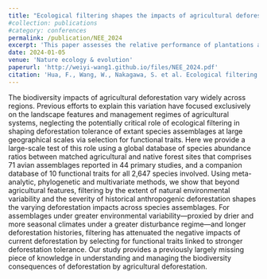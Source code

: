 ```yaml
---
title: "Ecological filtering shapes the impacts of agricultural deforestation on biodiversity"
#collection: publications
#category: conferences
permalink: /publication/NEE_2024
excerpt: 'This paper assesses the relative performance of plantations and native forests in delivering ecosystem services and carbon storage by synthesizing data from the world’s major forest biomes.'
date: 2024-01-05
venue: 'Nature ecology & evolution'
paperurl: 'http://weiyi-wang1.github.io/files/NEE_2024.pdf'
citation: 'Hua, F., Wang, W., Nakagawa, S. et al. Ecological filtering shapes the impacts of agricultural deforestation on biodiversity. Nat Ecol Evol 8, 251–266 (2024). https://doi.org/10.1038/s41559-023-02280-w'
---
```


The biodiversity impacts of agricultural deforestation vary widely across regions. Previous efforts to explain this variation have focused exclusively on the landscape features and management regimes of agricultural systems, neglecting the potentially critical role of ecological filtering in shaping deforestation tolerance of extant species assemblages at large geographical scales via selection for functional traits. Here we provide a large-scale test of this role using a global database of species abundance ratios between matched agricultural and native forest sites that comprises 71 avian assemblages reported in 44 primary studies, and a companion database of 10 functional traits for all 2,647 species involved. Using meta-analytic, phylogenetic and multivariate methods, we show that beyond agricultural features, filtering by the extent of natural environmental variability and the severity of historical anthropogenic deforestation shapes the varying deforestation impacts across species assemblages. For assemblages under greater environmental variability—proxied by drier and more seasonal climates under a greater disturbance regime—and longer deforestation histories, filtering has attenuated the negative impacts of current deforestation by selecting for functional traits linked to stronger deforestation tolerance. Our study provides a previously largely missing piece of knowledge in understanding and managing the biodiversity consequences of deforestation by agricultural deforestation.
